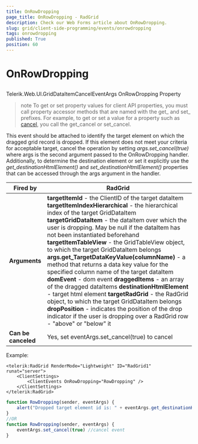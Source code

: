 ```yaml
---
title: OnRowDropping
page_title: OnRowDropping - RadGrid
description: Check our Web Forms article about OnRowDropping.
slug: grid/client-side-programming/events/onrowdropping
tags: onrowdropping
published: True
position: 60
---
```


# OnRowDropping



## 

Telerik.Web.UI.GridDataItemCancelEventArgs OnRowDropping Property

>note To get or set property values for client API properties, you must call property accessor methods that are named with the get_ and set_ prefixes. For example, to get or set a value for a property such as [cancel](https://msdn.microsoft.com/en-us/library/bb310859.aspx), you call the get_cancel or set_cancel.
>


This event should be attached to identify the target element on which the dragged grid record is dropped. If this element does not meet your criteria for acceptable target, cancel the operation by setting *args.set_cancel(true)* where args is the second argument passed to the OnRowDropping handler. Additionally, to determine the destination element or set it explicitly use the *get_destinationHtmlElement()* and *set_destinationHtmlElement()* properties that can be accessed through the args argument in the handler.


|  **Fired by**  | RadGrid |
| ------ | ------ |
| **Arguments** | **targetItemId** - the ClientID of the target dataItem **targetItemIndexHierarchical** - the hierarchical index of the target GridDataItem **targetGridDataItem** - the dataItem over which the user is dropping. May be null if the dataItem has not been instantiated beforehand **targetItemTableView** - the GridTableView object, to which the target GridDataItem belongs **args.get_TargetDataKeyValue(columnName)** - a method that returns a data key value for the specified column name of the target dataItem **domEvent** - dom event **draggedItems** - an array of the dragged dataItems **destinationHtmlElement** - target html element **targetRadGrid** - the RadGrid object, to which the target GridDataItem belongs **dropPosition** - indicates the position of the drop indicator if the user is dropping over a RadGrid row - "above" or "below" it|
| **Can be canceled** |Yes, set eventArgs.set_cancel(true) to cancel|

Example:

````ASP.NET
<telerik:RadGrid RenderMode="Lightweight" ID="RadGrid1" runat="server">
    <ClientSettings>
        <ClientEvents OnRowDropping="RowDropping" />
    </ClientSettings>
</telerik:RadGrid>
````



````JavaScript
function RowDropping(sender, eventArgs) {
    alert("Dropped target element id is: " + eventArgs.get_destinationHtmlElement().id);
}
//OR
function RowDropping(sender, eventArgs) {
    eventArgs.set_cancel(true) //cancel event
}
````


